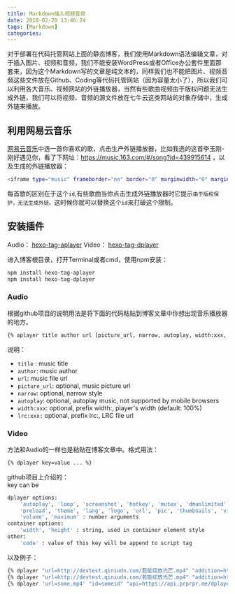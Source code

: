 ```yaml
---
title: Markdown插入视频音频
date: 2018-02-20 13:46:24
tags: [Markdown]
categories:
---
```

对于部署在代码托管网站上面的静态博客，我们使用Markdown语法编辑文章，对于插入图片、视频和音频，我们不能安装WordPress或者Office办公套件里面那套来，因为这个Markdown写的文章是纯文本的，同样我们也不能把图片、视频音频这些文件放在Github、Coding等代码托管网站（因为容量太小了），所以我们可以利用各大音乐、视频网站的外链播放器，当然有些歌曲视频由于版权问题无法生成外链，我们可以将视频、音频的源文件放在七牛云这类网站的对象存储中，生成外链来播放。  
<!--more-->   
## 利用网易云音乐  
[网易云音乐](https://music.163.com/)中选一首你喜欢的歌，点击生产外链播放器，比如我选的这首李玉刚-刚好遇见你，看了下网址：https://music.163.com/#/song?id=439915614 ，以及生成的外链播放器：

```bash
<iframe type="music" frameborder="no" border="0" marginwidth="0" marginheight="0" width=330 height=86 src="//music.163.com/outchain/player?type=2&id=439915614&auto=1&height=66"></iframe>
```

每首歌的区别在于这个` id `,有些歌曲当你点击生成外链播放器时它提示` 由于版权保护，无法生成外链。 `这时候你就可以替换这个` id `来打破这个限制。    


## 安装插件  
Audio： [hexo-tag-aplayer](https://github.com/grzhan/hexo-tag-aplayer)
Video： [hexo-tag-dplayer](https://github.com/NextMoe/hexo-tag-dplayer)

进入博客根目录，打开Terminal或者cmd，使用npm安装：  

```bash
npm install hexo-tag-aplayer
npm install hexo-tag-dplayer
```

### Audio  
根据github项目的说明用法是将下面的代码粘贴到博客文章中你想出现音乐播放器的地方。


```bash
{% aplayer title author url [picture_url, narrow, autoplay, width:xxx, lrc:xxx] %}
```

说明：    
- ` title ` : music title
- ` author `: music author
- ` url `: music file url
- ` picture_url `: optional, music picture url
- ` narrow `: optional, narrow style
- ` autoplay `: optional, autoplay music, not supported by mobile browsers
- ` width:xxx `: optional, prefix width:, player's width (default: 100%)
- ` lrc:xxx: ` optional, prefix lrc:, LRC file url      


### Video
方法和Audio的一样也是粘贴在博客文章中。格式用法：     

```bash
{% dplayer key=value ... %}
```

github项目上介绍的：  
key can be    

```bash
dplayer options:
    'autoplay', 'loop', 'screenshot', 'hotkey', 'mutex', 'dmunlimited' : bool options, use "yes" "y" "true" "1" "on" or just without value to enable
    'preload', 'theme', 'lang', 'logo', 'url', 'pic', 'thumbnails', 'vidtype', 'suburl', 'subtype', 'subbottom', 'subcolor', 'subcolor', 'id', 'api', 'token', 'addition', 'dmuser' : string arguments
    'volume', 'maximum' : number arguments
container options:
    'width', 'height' : string, used in container element style
other:
    'code' : value of this key will be append to script tag

```

以及例子： 

```bash
{% dplayer "url=http://devtest.qiniudn.com/若能绽放光芒.mp4" "addition=https://dplayer.daoapp.io/bilibili?aid=4157142" "api=http://dplayer.daoapp.io" "pic=http://devtest.qiniudn.com/若能绽放光芒.png" "id=9E2E3368B56CDBB4" "loop=yes" "theme=#FADFA3" "autoplay=false" "token=tokendemo" %}
{% dplayer "url=http://devtest.qiniudn.com/若能绽放光芒.mp4" "addition=https://dplayer.daoapp.io/bilibili?aid=4157142" "api=http://dplayer.donot.help/dplayerpy" "pic=http://devtest.qiniudn.com/若能绽放光芒.png" "id=2622668" "loop=yes" "theme=#FADFA3" "autoplay=false" "width=233px" %}
{% dplayer 'url=some.mp4' "id=someid" "api=https://api.prprpr.me/dplayer/" "addition=/some.json" 'code=player.on("loadstart",function(){console.log("loadstart")})' "autoplay" %} 
```


